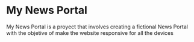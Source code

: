 # My News Portal
My News Portal is a proyect that involves creating a fictional News Portal with the objetive of make the website responsive for all the devices
